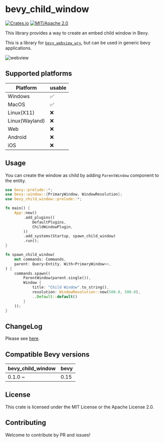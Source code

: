 # bevy_child_window

[![Crates.io](https://img.shields.io/crates/v/bevy_webview_wry.svg)](https://crates.io/crates/bevy_child_window)
[![MIT/Apache 2.0](https://img.shields.io/badge/license-MIT%2FApache-blue.svg)](https://github.com/not-elm/bevy_child_window#license)

This library provides a way to create an embed child window in Bevy.

This is a library for [
`bevy_webview_wry`](https://github.com/not-elm/bevy_webview_projects/blob/main/crates/bevy_webview_wry/README.md), but
can be used in generic bevy applications.

![webview](docs/webview.gif)

## Supported platforms

| Platform       | usable |
|----------------|--------|
| Windows        | ✅      |
| MacOS          | ✅      |
| Linux(X11)     | ❌      |
| Linux(Wayland) | ❌      |
| Web            | ❌      |
| Android        | ❌      |
| iOS            | ❌      |

## Usage

You can create the window as child by adding `ParentWindow` component to the entity.

```rust
use bevy::prelude::*;
use bevy::window::{PrimaryWindow, WindowResolution};
use bevy_child_window::prelude::*;

fn main() {
    App::new()
        .add_plugins((
            DefaultPlugins,
            ChildWindowPlugin,
        ))
        .add_systems(Startup, spawn_child_window)
        .run();
}

fn spawn_child_window(
    mut commands: Commands,
    parent: Query<Entity, With<PrimaryWindow>>,
) {
    commands.spawn((
        ParentWindow(parent.single()),
        Window {
            title: "Child Window".to_string(),
            resolution: WindowResolution::new(500.0, 500.0),
            ..Default::default()
        }
    ));
}
```

## ChangeLog

Please see [here](./CHANGELOG.md).

## Compatible Bevy versions

| bevy_child_window | bevy |
|-------------------|------|
| 0.1.0 ~           | 0.15 |

## License

This crate is licensed under the MIT License or the Apache License 2.0.

## Contributing

Welcome to contribute by PR and issues!



